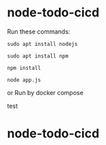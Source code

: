 # node-todo-cicd

Run these commands:


`sudo apt install nodejs`


`sudo apt install npm`


`npm install`

`node app.js`

or Run by docker compose

test


# node-todo-cicd



